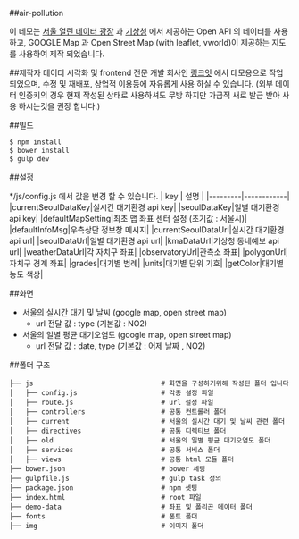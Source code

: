 ##air-pollution

이 데모는 [서울 열린 데이터 광장](http://data.seoul.go.kr/) 과 [기상청](http://www.kma.go.kr/) 에서 제공하는 Open API 의 데이터를 사용하고,
GOOGLE Map 과 Open Street Map (with leaflet, vworld)이 제공하는 지도를 사용하여 제작 되었습니다.

##제작자
데이터 시각화 및 frontend 전문 개발 회사인 [링크잇](http://www.linkit.kr/) 에서 데모용으로 작업 되었으며,
수정 및 재배포, 상업적 이용등에 자유롭게 사용 하실 수 있습니다.
(외부 데이터 인증키의 경우 현재 작성된 상태로 사용하셔도 무방 하지만 가급적 새로 발급 받아 사용 하시는것을 권장 합니다.)

##빌드

```sh
$ npm install
$ bower install
$ gulp dev
```

##설정

*/js/config.js 에서 값을 변경 할 수 있습니다.
|   key   |    설명    |
|---------|------------|
|currentSeoulDataKey|실시간 대기환경 api key|
|seoulDataKey|일별 대기환경 api key|
|defaultMapSetting|최초 맵 좌표 센터 설정 (초기값 : 서울시)|
|defaultInfoMsg|우측상단 정보창 메시지|
|currentSeoulDataUrl|실시간 대기환경 api url|
|seoulDataUrl|일별 대기환경 api url|
|kmaDataUrl|기상청 동네예보 api url|
|weatherDataUrl|각 자치구 좌표|
|observatoryUrl|관측소 좌표|
|polygonUrl|자치구 경계 좌표|
|grades|대기별 범례|
|units|대기별 단위 기호|
|getColor|대기별 농도 색상|

##화면
* 서울의 실시간 대기 및 날씨 (google map, open street map)
    * url 전달 값 : type (기본값 : NO2)
* 서울의 일별 평균 대기오염도 (google map, open street map)
    * url 전달 값 : date, type (기본값 : 어제 날짜 , NO2)

##폴더 구조

```
├── js                                # 화면을 구성하기위해 작성된 폴더 입니다
│   ├── config.js                     # 각종 설정 파일
│   ├── route.js                      # url 설정 파일
│   ├── controllers                   # 공통 컨트롤러 폴더
│   ├── current                       # 서울의 실시간 대기 및 날씨 관련 폴더
│   ├── directives                    # 공통 디렉티브 폴더
│   ├── old                           # 서울의 일별 평균 대기오염도 폴더
│   ├── services                      # 공통 서비스 폴더
│   ├── views                         # 공통 html 모듈 폴더
├── bower.json                        # bower 세팅
├── gulpfile.js                       # gulp task 정의
├── package.json                      # npm 셋팅
├── index.html                        # root 파일
├── demo-data                         # 좌표 및 폴리곤 데이터 폴더
├── fonts                             # 폰트 폴더
├── img                               # 이미지 폴더
```

